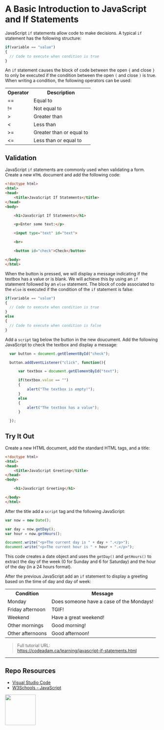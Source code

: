 # A Basic Introduction to JavaScript and If Statements

JavaScript `if` statements allow code to make decisions. A typical `if` statement has the following structure:

```javascript
if(variable == "value")
{
  // Code to execute when condition is true
}
```

An `if` statement causes the block of code between the open `{` and close `}` to only be executed if the condition between the open `(` and close `)` is true. When writing a condition, the following operators can be used:

<table>
<tr><th>Operator</th><th>Description</th></tr>
<tr><td>==</td><td>Equal to</td></tr>
<tr><td>!=</td><td>Not equal to</td></tr>
<tr><td>&gt;</td><td>Greater than</td></tr>
<tr><td>&lt;</td><td>Less than</td></tr>
<tr><td>&gt;=</td><td>Greater than or equal to</td></tr>
<tr><td>&lt;=</td><td>Less than or equal to</td></tr>
</table>

## Validation

JavaScript `if` statements are commonly used when validating a form. Create a new `HTML` document and add the following code:

```html
<!doctype html>
<html>
<head>
    <title>JavaScript If Statements</title>
</head>
<body>

    <h1>JavaScript If Statements</h1>

    <p>Enter some text:</p>

    <input type="text" id="text">

    <br>

    <button id="check">Check</button>

</body>
</html>
```

When the button is pressed, we will display a message indicating if the textbox has a value or is blank. We will achieve this by using an `if` statement followed by an `else` statement. The block of code associated to the `else` is executed if the condition of the `if` statement is false:

```javascript
if(variable == "value")
{
  // Code to execute when condition is true
}
else
{
  // Code to execute when condition is false
}
```

Add a `script` tag below the button in the new doucument. Add the following JavaScript to check the textbox and display a message:

```javascript
  var button = document.getElementById("check");

  button.addEventListener("click", function(){

      var textbox = document.getElementById("text");

      if(textbox.value == "")
      {
          alert("The textbox is empty!");
      }
      else
      {
          alert("The textbox has a value");
      }

  });
```

## Try It Out

Create a new HTML document, add the standard HTML tags, and a title:

```html
<!doctype html>
<html>
<head>
    <title>JavaScript Greeting</title>
</head>
<body>

    <h1>JavaScript Greeting</h1>

</body>
</html>
```

After the title add a `script` tag and the following JavaScript:

```javascript
var now = new Date();

var day = now.getDay();
var hour = now.getHours();

document.write("<p>The current day is " + day + ".</p>");
document.write("<p>The current hour is " + hour + ".</p>");
```

This code creates a date object and uses the `getDay()` and `getHours()` to extract the day of the week (0 for Sunday and 6 for Saturday) and the hour of the day (in a 24 hours format). 

After the previous JavaScript add an `if` statement to display a greeting based on the time of day and day of week:

<table>
<tr><th>Condition</th><th>Message</th></tr>
<tr><td>Monday</td><td>Does someone have a case of the Mondays!</td></tr>
<tr><td>Friday afternoon</td><td>TGIF!</td></tr>
<tr><td>Weekend</td><td>Have a great weekend!</td></tr>
<tr><td>Other mornings</td><td>Good morning!</td></tr>
<tr><td>Other afternoons</td><td>Good afternoon!</td></tr>
</table>

> Full tutorial URL:  
> https://codeadam.ca/learning/javascript-if-statements.html

***

## Repo Resources

* [Visual Studio Code](https://code.visualstudio.com/)
* [W3Schools - JavaScript](https://www.w3schools.com/js/)

<a href="https://codeadam.ca">
<img src="https://codeadam.ca/images/code-block.png" width="100">
</a>

